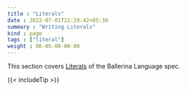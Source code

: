 ```yaml
---
title : "Literals"
date : 2022-07-01T22:19:42+05:30
summary : "Writing Literals"
kind : page 
tags : ["literal"]
weight : 06-05-00-00-00
---
```


This section covers [Literals](https://ballerina.io/spec/lang/2022R1/#section_6.5) of the Ballerina Language spec.

{{< includeTip >}}

